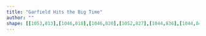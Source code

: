 ```yaml
---
title: "Garfield Hits the Big Time"
author: ""
shape: [[1053,813],[1046,818],[1046,820],[1052,827],[1044,836],[1044,840],[1047,845],[1038,853],[1038,863],[1033,874],[1033,884],[1030,896],[1027,903],[1022,909],[1021,921],[1013,953],[1011,972],[1006,995],[1007,1054],[1005,1073],[1004,1134],[1002,1151],[1002,1203],[998,1299],[999,1309],[997,1330],[990,1627],[992,1633],[995,1635],[1013,1637],[1026,1636],[1032,1630],[1034,1605],[1039,1575],[1042,1528],[1041,1439],[1047,1258],[1049,1240],[1049,1210],[1052,1180],[1051,1155],[1054,1110],[1054,1046],[1057,1006],[1064,972],[1066,928],[1065,897],[1063,887],[1061,856],[1059,850],[1059,835],[1055,827],[1056,817],[1054,813]]
---
```


